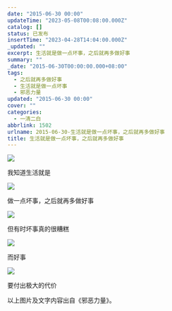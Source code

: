 ```yaml
---
date: "2015-06-30 00:00"
updateTime: "2023-05-08T00:08:00.000Z"
catalog: []
status: 已发布
insertTime: "2023-04-28T14:04:00.000Z"
_updated: ""
excerpt: 生活就是做一点坏事，之后就再多做好事
summary: ""
_date: "2015-06-30T00:00:00.000+08:00"
tags:
  - 之后就再多做好事
  - 生活就是做一点坏事
  - 邪恶力量
updated: "2015-06-30 00:00"
cover: ""
categories:
  - 一清二白
abbrlink: 1502
urlname: 2015-06-30-生活就是做一点坏事，之后就再多做好事
title: 生活就是做一点坏事，之后就再多做好事
---
```


![](https://image.bmqy.net/upload/FlvTYGhFQWGcxN3RnJppflIuQ5yg.jpg)

我知道生活就是

![](https://image.bmqy.net/upload/FtuMxZISOwZLUJvaA4gMFLNAVLFH.jpg)

做一点坏事，之后就再多做好事

![](https://image.bmqy.net/upload/FuKCuN6gAGcM_tN_QJ-qfMKNEx9D.jpg)

但有时坏事真的很糟糕

![](https://image.bmqy.net/upload/FoAoH30BY1sGT1KdkD_2RUXPiIsD.jpg)

而好事

![](https://image.bmqy.net/upload/FtotTb0zvsFey_QXwOsOaJrMphqE.jpg)

要付出极大的代价

以上图片及文字内容出自《邪恶力量》。
